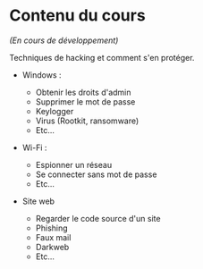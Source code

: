 # Contenu du cours

*(En cours de développement)*

Techniques de hacking et comment s'en protéger.

* Windows : 
    * Obtenir les droits d'admin
    * Supprimer le mot de passe
    * Keylogger
    * Virus (Rootkit, ransomware)
    * Etc...

* Wi-Fi :
    * Espionner un réseau
    * Se connecter sans mot de passe
    * Etc...

* Site web
    * Regarder le code source d'un site
    * Phishing
    * Faux mail
    * Darkweb
    * Etc...
